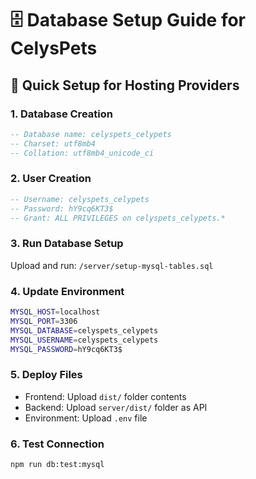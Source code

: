 # 🗄️ Database Setup Guide for CelysPets

## 🎯 Quick Setup for Hosting Providers

### 1. **Database Creation**
```sql
-- Database name: celyspets_celypets
-- Charset: utf8mb4
-- Collation: utf8mb4_unicode_ci
```

### 2. **User Creation**
```sql
-- Username: celyspets_celypets
-- Password: hY9cq6KT3$
-- Grant: ALL PRIVILEGES on celyspets_celypets.*
```

### 3. **Run Database Setup**
Upload and run: `/server/setup-mysql-tables.sql`

### 4. **Update Environment**
```bash
MYSQL_HOST=localhost
MYSQL_PORT=3306
MYSQL_DATABASE=celyspets_celypets
MYSQL_USERNAME=celyspets_celypets
MYSQL_PASSWORD=hY9cq6KT3$
```

### 5. **Deploy Files**
- Frontend: Upload `dist/` folder contents
- Backend: Upload `server/dist/` folder as API
- Environment: Upload `.env` file

### 6. **Test Connection**
```bash
npm run db:test:mysql
```

